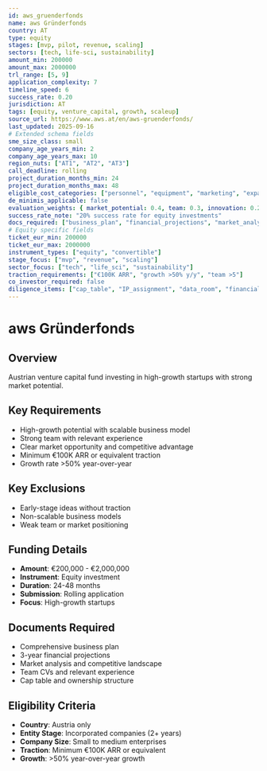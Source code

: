 ```yaml
---
id: aws_gruenderfonds
name: aws Gründerfonds
country: AT
type: equity
stages: [mvp, pilot, revenue, scaling]
sectors: [tech, life-sci, sustainability]
amount_min: 200000
amount_max: 2000000
trl_range: [5, 9]
application_complexity: 7
timeline_speed: 6
success_rate: 0.20
jurisdiction: AT
tags: [equity, venture_capital, growth, scaleup]
source_url: https://www.aws.at/en/aws-gruenderfonds/
last_updated: 2025-09-16
# Extended schema fields
sme_size_class: small
company_age_years_min: 2
company_age_years_max: 10
region_nuts: ["AT1", "AT2", "AT3"]
call_deadline: rolling
project_duration_months_min: 24
project_duration_months_max: 48
eligible_cost_categories: ["personnel", "equipment", "marketing", "expansion"]
de_minimis_applicable: false
evaluation_weights: { market_potential: 0.4, team: 0.3, innovation: 0.2, financials: 0.1 }
success_rate_note: "20% success rate for equity investments"
docs_required: ["business_plan", "financial_projections", "market_analysis", "team_cv", "cap_table"]
# Equity specific fields
ticket_eur_min: 200000
ticket_eur_max: 2000000
instrument_types: ["equity", "convertible"]
stage_focus: ["mvp", "revenue", "scaling"]
sector_focus: ["tech", "life_sci", "sustainability"]
traction_requirements: ["€100K ARR", "growth >50% y/y", "team >5"]
co_investor_required: false
diligence_items: ["cap_table", "IP_assignment", "data_room", "financials"]
---
```


# aws Gründerfonds

## Overview
Austrian venture capital fund investing in high-growth startups with strong market potential.

## Key Requirements
- High-growth potential with scalable business model
- Strong team with relevant experience
- Clear market opportunity and competitive advantage
- Minimum €100K ARR or equivalent traction
- Growth rate >50% year-over-year

## Key Exclusions
- Early-stage ideas without traction
- Non-scalable business models
- Weak team or market positioning

## Funding Details
- **Amount**: €200,000 - €2,000,000
- **Instrument**: Equity investment
- **Duration**: 24-48 months
- **Submission**: Rolling application
- **Focus**: High-growth startups

## Documents Required
- Comprehensive business plan
- 3-year financial projections
- Market analysis and competitive landscape
- Team CVs and relevant experience
- Cap table and ownership structure

## Eligibility Criteria
- **Country**: Austria only
- **Entity Stage**: Incorporated companies (2+ years)
- **Company Size**: Small to medium enterprises
- **Traction**: Minimum €100K ARR or equivalent
- **Growth**: >50% year-over-year growth
